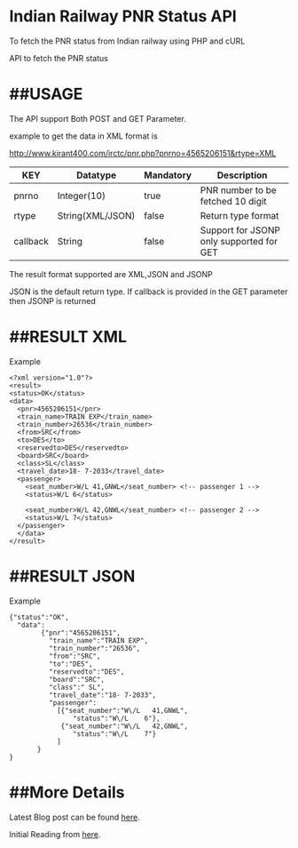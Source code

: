 Indian Railway PNR Status API
=================

To fetch the PNR status from Indian railway using PHP and cURL

API to fetch the PNR status

##USAGE
=======
The API support Both POST and GET Parameter.

example to get the data in XML format is 

http://www.kirant400.com/irctc/pnr.php?pnrno=4565206151&rtype=XML

| KEY     | Datatype          | Mandatory     | Description
|---------|-------------------|---------------|------------
| pnrno   | Integer(10)       | true          | PNR number to be fetched 10 digit
| rtype   | String(XML/JSON)  | false         | Return type format 
| callback| String 			      | false         | Support for JSONP only supported for GET

The result format supported are XML,JSON and JSONP

JSON is the default return type. If callback is provided in the GET parameter then JSONP is returned 

##RESULT XML
===========
Example 
```
<?xml version="1.0"?>
<result>
<status>OK</status>
<data>
  <pnr>4565206151</pnr>
  <train_name>TRAIN EXP</train_name>
  <train_number>26536</train_number>
  <from>SRC</from>
  <to>DES</to>
  <reservedto>DES</reservedto>
  <board>SRC</board>
  <class>SL</class>
  <travel_date>18- 7-2033</travel_date>
  <passenger>
    <seat_number>W/L 41,GNWL</seat_number> <!-- passenger 1 -->
    <status>W/L 6</status>
    
    <seat_number>W/L 42,GNWL</seat_number> <!-- passenger 2 -->
    <status>W/L 7</status>
  </passenger>
  </data>
</result> 
```
##RESULT JSON
==============
Example
```
{"status":"OK",
  "data":
        {"pnr":"4565206151",
          "train_name":"TRAIN EXP",
          "train_number":"26536",
          "from":"SRC",
          "to":"DES",
          "reservedto":"DES",
          "board":"SRC",
          "class":" SL",
          "travel_date":"18- 7-2033",
          "passenger":
            [{"seat_number":"W\/L   41,GNWL",
                "status":"W\/L    6"},
             {"seat_number":"W\/L   42,GNWL",
                "status":"W\/L    7"}
            ]
       }
}
```
##More Details
=================
Latest Blog post can be found [here](http://revealdtech.blogspot.com/2014/06/using-php-curl-get-pnr-status-of-indian.html "Data with captcha").

Initial Reading from [here](http://revealdtech.blogspot.in/2013/07/using-php-curl-get-contents-of-site.html "Basic").
